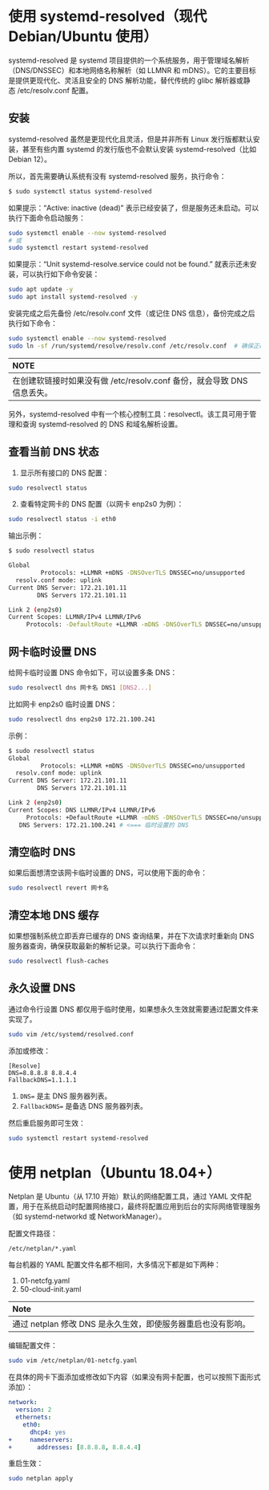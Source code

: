 # 使用 systemd-resolved（现代 Debian/Ubuntu 使用）

systemd-resolved 是 systemd 项目提供的一个系统服务，用于管理域名解析（DNS/DNSSEC）和本地网络名称解析（如 LLMNR 和 mDNS）。它的主要目标是提供更现代化、灵活且安全的 DNS 解析功能，替代传统的 glibc 解析器或静态 /etc/resolv.conf 配置。

## 安装

systemd-resolved 虽然是更现代化且灵活，但是并非所有 Linux 发行版都默认安装，甚至有些内置 systemd 的发行版也不会默认安装 systemd-resolved（比如 Debian 12）。

所以，首先需要确认系统有没有  systemd-resolved 服务，执行命令：

```bash
$ sudo systemctl status systemd-resolved
```

如果提示：“Active: inactive (dead)” 表示已经安装了，但是服务还未启动。可以执行下面命令启动服务：

```bash
sudo systemctl enable --now systemd-resolved
# 或
sudo systemctl restart systemd-resolved
```

如果提示：“Unit systemd-resolve.service could not be found.” 就表示还未安装，可以执行如下命令安装：

```bash
sudo apt update -y
sudo apt install systemd-resolved -y
```

安装完成之后先备份 /etc/resolv.conf 文件（或记住 DNS 信息），备份完成之后执行如下命令：

```bash
sudo systemctl enable --now systemd-resolved
sudo ln -sf /run/systemd/resolve/resolv.conf /etc/resolv.conf  # 确保正确链接
```

|**NOTE**|
|:----------|
|在创建软链接时如果没有做 /etc/resolv.conf 备份，就会导致 DNS 信息丢失。|

另外，systemd-resolved 中有一个核心控制工具：resolvectl。该工具可用于管理和查询 systemd-resolved 的 DNS 和域名解析设置。

## 查看当前 DNS 状态

1. 显示所有接口的 DNS 配置：

```bash
sudo resolvectl status
```

2. 查看特定网卡的 DNS 配置（以网卡 enp2s0 为例）：

```bash
sudo resolvectl status -i eth0
```

输出示例：

```bash
$ sudo resolvectl status

Global
         Protocols: +LLMNR +mDNS -DNSOverTLS DNSSEC=no/unsupported
  resolv.conf mode: uplink
Current DNS Server: 172.21.101.11
        DNS Servers 172.21.101.11

Link 2 (enp2s0)
Current Scopes: LLMNR/IPv4 LLMNR/IPv6
     Protocols: -DefaultRoute +LLMNR -mDNS -DNSOverTLS DNSSEC=no/unsupported
```

## 网卡临时设置 DNS

给网卡临时设置 DNS 命令如下，可以设置多条 DNS：

```bash
sudo resolvectl dns 网卡名 DNS1 [DNS2...]
```

比如网卡 enp2s0 临时设置 DNS：

```bash
sudo resolvectl dns enp2s0 172.21.100.241
```

示例：

```bash
$ sudo resolvectl status
Global
         Protocols: +LLMNR +mDNS -DNSOverTLS DNSSEC=no/unsupported
  resolv.conf mode: uplink
Current DNS Server: 172.21.101.11
        DNS Servers 172.21.101.11

Link 2 (enp2s0)
Current Scopes: DNS LLMNR/IPv4 LLMNR/IPv6
     Protocols: +DefaultRoute +LLMNR -mDNS -DNSOverTLS DNSSEC=no/unsupported
   DNS Servers: 172.21.100.241 # <=== 临时设置的 DNS
```

## 清空临时 DNS

如果后面想清空该网卡临时设置的 DNS，可以使用下面的命令：

```bash
sudo resolvectl revert 网卡名
```

## 清空本地 DNS 缓存

如果想强制系统立即丢弃已缓存的 DNS 查询结果，并在下次请求时重新向 DNS 服务器查询，确保获取最新的解析记录。可以执行下面命令：

```bash
sudo resolvectl flush-caches
```

## 永久设置 DNS

通过命令行设置 DNS 都仅用于临时使用，如果想永久生效就需要通过配置文件来实现了。

```bash
sudo vim /etc/systemd/resolved.conf
```

添加或修改：

```Plain
[Resolve]
DNS=8.8.8.8 8.8.4.4
FallbackDNS=1.1.1.1
```

1. `DNS=` 是主 DNS 服务器列表。
2. `FallbackDNS=` 是备选 DNS 服务器列表。

然后重启服务即可生效：

```bash
sudo systemctl restart systemd-resolved
```


# 使用 netplan（Ubuntu 18.04+）

Netplan 是 Ubuntu（从 17.10 开始）默认的网络配置工具，通过 YAML 文件配置，用于在系统启动时配置网络接口，最终将配置应用到后台的实际网络管理服务（如 systemd-networkd 或 NetworkManager）。

配置文件路径：

```
/etc/netplan/*.yaml
```

每台机器的 YAML 配置文件名都不相同，大多情况下都是如下两种：

1.  01-netcfg.yaml
2. 50-cloud-init.yaml

| **Note**                              |
| :------------------------------------ |
| 通过 netplan 修改 DNS 是永久生效，即使服务器重启也没有影响。 |

编辑配置文件：

```bash
sudo vim /etc/netplan/01-netcfg.yaml
```

在具体的网卡下面添加或修改如下内容（如果没有网卡配置，也可以按照下面形式添加）：

```yaml
network:
  version: 2
  ethernets:
    eth0:
      dhcp4: yes
+     nameservers:
+       addresses: [8.8.8.8, 8.8.4.4]
```

重启生效：

```bash
sudo netplan apply
```